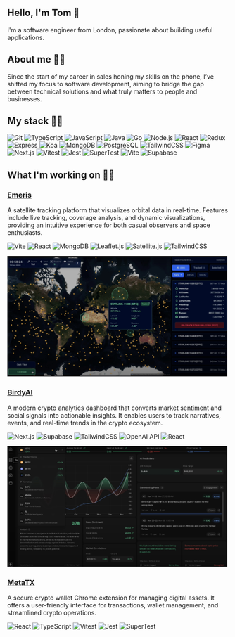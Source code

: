 ## Hello, I'm Tom 👋

I'm a software engineer from London, passionate about building useful applications.

## About me 👨‍🏭

Since the start of my career in sales honing my skills on the phone, I’ve shifted my focus to software development, aiming to bridge the gap between technical solutions and what truly matters to people and businesses.

## My stack 👨‍🔬
![Git](https://img.shields.io/badge/-Git-F05032?logo=git&logoColor=white)
![TypeScript](https://img.shields.io/badge/-TypeScript-3178C6?logo=typescript&logoColor=white)
![JavaScript](https://img.shields.io/badge/-JavaScript-F7DF1E?logo=javascript&logoColor=black)
![Java](https://img.shields.io/badge/-Java-007396?logo=java&logoColor=white)
![Go](https://img.shields.io/badge/-Go-00ADD8?logo=go&logoColor=white)
![Node.js](https://img.shields.io/badge/-Node.js-339933?logo=nodedotjs&logoColor=white)
![React](https://img.shields.io/badge/-React-61DAFB?logo=react&logoColor=black)
![Redux](https://img.shields.io/badge/-Redux-764ABC?logo=redux&logoColor=white)
![Express](https://img.shields.io/badge/-Express-000000?logo=express&logoColor=white)
![Koa](https://img.shields.io/badge/-Koa-333333?logoColor=white)
![MongoDB](https://img.shields.io/badge/-MongoDB-47A248?logo=mongodb&logoColor=white)
![PostgreSQL](https://img.shields.io/badge/-PostgreSQL-336791?logo=postgresql&logoColor=white)
![TailwindCSS](https://img.shields.io/badge/-TailwindCSS-06B6D4?logo=tailwindcss&logoColor=white)
![Figma](https://img.shields.io/badge/-Figma-F24E1E?logo=figma&logoColor=white)
![Next.js](https://img.shields.io/badge/-Next.js-000000?logo=nextdotjs&logoColor=white)
![Vitest](https://img.shields.io/badge/-Vitest-6E9F18?logo=vitest&logoColor=white)
![Jest](https://img.shields.io/badge/-Jest-C21325?logo=jest&logoColor=white)
![SuperTest](https://img.shields.io/badge/-SuperTest-333333?logoColor=white)
![Vite](https://img.shields.io/badge/-Vite-646CFF?logo=vite&logoColor=white)
![Supabase](https://img.shields.io/badge/-Supabase-3FCF8E?logo=supabase&logoColor=white)

## What I'm working on 👨‍💻

### [Emeris](https:/github.com/tomghaines/emeris)  
A satellite tracking platform that visualizes orbital data in real-time. Features include live tracking, coverage analysis, and dynamic visualizations, providing an intuitive experience for both casual observers and space enthusiasts.

![Vite](https://img.shields.io/badge/-Vite-646CFF?logo=vite&logoColor=white)
![React](https://img.shields.io/badge/-React-61DAFB?logo=react&logoColor=black)
![MongoDB](https://img.shields.io/badge/-MongoDB-47A248?logo=mongodb&logoColor=white)
![Leaflet.js](https://img.shields.io/badge/-Leaflet.js-199900?logo=leaflet&logoColor=white)
![Satellite.js](https://img.shields.io/badge/-Satellite.js-333333?logoColor=white)
![TailwindCSS](https://img.shields.io/badge/-TailwindCSS-06B6D4?logo=tailwindcss&logoColor=white)

<img src="./public/images/emerisimg.jpg" width="500" />


### [BirdyAI](https://github.com/kayyueth/birdy_ai)
A modern crypto analytics dashboard that converts market sentiment and social signals into actionable insights. It enables users to track narratives, events, and real-time trends in the crypto ecosystem.

![Next.js](https://img.shields.io/badge/-Next.js-000000?logo=nextdotjs&logoColor=white)
![Supabase](https://img.shields.io/badge/-Supabase-3FCF8E?logo=supabase&logoColor=white)
![TailwindCSS](https://img.shields.io/badge/-TailwindCSS-06B6D4?logo=tailwindcss&logoColor=white)
![OpenAI API](https://img.shields.io/badge/-OpenAI_API-412991?logo=openai&logoColor=white)
![React](https://img.shields.io/badge/-React-61DAFB?logo=react&logoColor=black)

<img src="./public/images/birdyaiimg.jpg" width="500" />

### [MetaTX](https://github.com/kayyueth/metatx-crypto-wallet)
A secure crypto wallet Chrome extension for managing digital assets. It offers a user-friendly interface for transactions, wallet management, and streamlined crypto operations.

![React](https://img.shields.io/badge/-React-61DAFB?logo=react&logoColor=black)
![TypeScript](https://img.shields.io/badge/-TypeScript-3178C6?logo=typescript&logoColor=white)
![Vitest](https://img.shields.io/badge/-Vitest-6E9F18?logo=vitest&logoColor=white)
![Jest](https://img.shields.io/badge/-Jest-C21325?logo=jest&logoColor=white)
![SuperTest](https://img.shields.io/badge/-SuperTest-333333?logoColor=white)



